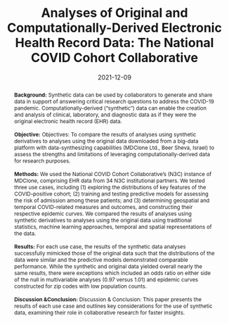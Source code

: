 ---
title: "Analyses of Original and Computationally-Derived Electronic Health Record Data: The National COVID Cohort Collaborative"
date: 2021-12-09
publishDate: 2021-09-25T17:32:56.922727Z
authors:
- Randi E. Foraker
- Aixia Guo
- admin
- Noa Zamstein
- Philip R.O. Payne
- Adam B. Wilcox
- the N3C Consortium

author_notes:
- corresponding author
-
-
-
-
-

publication_types: ["2"]
abstract: "**Background:** Synthetic data can be used by collaborators to generate and share data in support of answering critical research questions to address the COVID-19 pandemic. Computationally-derived (“synthetic”) data can enable the creation and analysis of clinical, laboratory, and diagnostic data as if they were the original electronic health record (EHR) data.

<br><br>**Objective:** Objectives: To compare the results of analyses using synthetic derivatives to analyses using the original data downloaded from a big-data platform with data-synthesizing capabilities (MDClone Ltd., Beer Sheva, Israel) to assess the strengths and limitations of leveraging computationally-derived data for research purposes.

<br><br>**Methods:**
We used the National COVID Cohort Collaborative’s (N3C) instance of MDClone, comprising EHR data from 34 N3C institutional partners. We tested three use cases, including (1) exploring the distributions of key features of the COVID-positive cohort; (2) training and testing predictive models for assessing the risk of admission among these patients; and (3) determining geospatial and temporal COVID-related measures and outcomes, and constructing their respective epidemic curves. We compared the results of analyses using synthetic derivatives to analyses using the original data using traditional statistics, machine learning approaches, temporal and spatial representations of the data.
 
<br><br>**Results:** For each use case, the results of the synthetic data analyses successfully mimicked those of the original data such that the distributions of the data were similar and the predictive models demonstrated comparable performance. While the synthetic and original data yielded overall nearly the same results, there were exceptions which included an odds ratio on either side of the null in multivariable analyses (0.97 versus 1.01) and epidemic curves constructed for zip codes with low population counts.

<br><br>**Discussion &Conclusion:** Discussion & Conclusion: This paper presents the results of each use case and outlines key considerations for the use of synthetic data, examining their role in collaborative research for faster insights."

featured: false
publication: "*Journal of Medical Internet Research (forthcoming/in press)*"
doi: ""
# links:
# - name: ""
#   url: ""
url_pdf: https://preprints.jmir.org/preprint/30697
url_code: ''
url_dataset: ''
url_poster: ''
url_project: ''
url_slides: ''
url_source: ''
url_video: ''
tags: ["data visualization", "epidemic curves", "synthetic data", "data utility", "machine learning", "prediction", "geospatial", "N3C", "COVID-19", "SARS-COV-2", "epidemiology", "electronic health record", "data access", "Data Sharing", "Real World Evidence"]
---